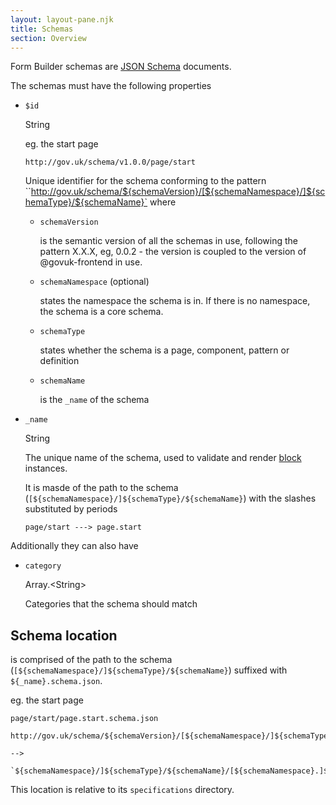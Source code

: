 ```yaml
---
layout: layout-pane.njk
title: Schemas
section: Overview
---
```



Form Builder schemas are [JSON Schema](http://json-schema.org/) documents.

The schemas must have the following properties

- `$id`

  String

  eg. the start page
  
  `http://gov.uk/schema/v1.0.0/page/start`

  Unique identifier for the schema conforming to the pattern ``http://gov.uk/schema/${schemaVersion}/[${schemaNamespace}/]${schemaType}/${schemaName}` where

    - `schemaVersion`

      is the semantic version of all the schemas in use, following the pattern X.X.X, eg, 0.0.2 - the version is coupled to the version of @govuk-frontend in use.
    - `schemaNamespace` (optional)

      states the namespace the schema is in. If there is no namespace, the schema is a core schema.
    - `schemaType`

      states whether the schema is a page, component, pattern or definition
    - `schemaName`

      is the `_name` of the schema 
- `_name`

  String

  The unique name of the schema, used to validate and render [block](/overview/block) instances.

  It is masde of the path to the schema (`[${schemaNamespace}/]${schemaType}/${schemaName}`) with the slashes substituted by periods

  ```
  page/start ---> page.start
  ```

Additionally they can also have

- `category`

  Array.&lt;String&gt;

  Categories that the schema should match

## Schema location

is comprised of the path to the schema (`[${schemaNamespace}/]${schemaType}/${schemaName}`) suffixed with `${_name}.schema.json`.

eg. the start page

`page/start/page.start.schema.json`


    http://gov.uk/schema/${schemaVersion}/[${schemaNamespace}/]${schemaType}/${schemaName}`

    -->

    `${schemaNamespace}/]${schemaType}/${schemaName}/[${schemaNamespace}.]${schemaType}.${schemaName}.schema.json`

This location is relative to its `specifications` directory.